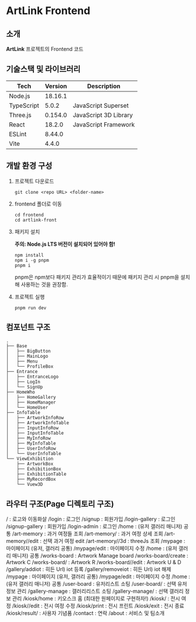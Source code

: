 # ArtLink Frontend

<!-- 필수 항목 -->

## 소개

**ArtLink** 프로젝트의 Frontend 코드

<!-- 필수 항목 -->

## 기술스택 및 라이브러리

| Tech       | Version | Description           |
| ---------- | ------- | --------------------- |
| Node.js    | 18.16.1 |                       |
| TypeScript | 5.0.2   | JavaScript Superset   |
| Three.js   | 0.154.0 | JavaScript 3D Library |
| React      | 18.2.0  | JavaScript Framework  |
| ESLint     | 8.44.0  |                       |
| Vite       | 4.4.0   |                       |

<!-- 필수 항목 -->

## 개발 환경 구성

1. 프로젝트 다운로드

   ```
   git clone <repo URL> <folder-name>
   ```

2. frontend 폴더로 이동

   ```
   cd frontend
   cd artlink-front
   ```

3. 패키지 설치

   **주의: Node.js LTS 버전이 설치되어 있어야 함!**

   ```
   npm install
   npm i -g pnpm
   pnpm i
   ```

   pnpm은 npm보다 패키지 관리가 효율적이기 때문에 패키지 관리 시 pnpm을 설치해 사용하는 것을 권장함.

4. 프로젝트 실행
   ```
   pnpm run dev
   ```

## 컴포넌트 구조

```
.
├── Base
│   ├── BigButton
│   ├── MainLogo
│   ├── Menu
│   └── ProfileBox
├── Entrance
│   ├── EntranceLogo
│   ├── LogIn
│   └── SignUp
├── HomeWho
│   ├── HomeGallery
│   ├── HomeManager
│   └── HomeUser
├── InfoTable
│   ├── ArtworkInfoRow
│   ├── ArtworkInfoTable
│   ├── InputInfoRow
│   ├── InputInfoTable
│   ├── MyInfoRow
│   ├── MyInfoTable
│   ├── UserInfoRow
│   └── UserInfoTable
└── ViewExhibition
    ├── ArtworkBox
    ├── ExhibitionBox
    ├── ExhibitionTable
    ├── MyRecordBox
    └── Vuew3D
```

<!--
# Base
## BigButton
## MainLogo
## Menu
## ProfileBox

# Entrance
## EntranceLogo
## LogIn
## SignUp

# HomeWho
## HomeGallery
## HomeManager
## HomeUser

# InfoTable
## ArtworkInfoRow
## ArtworkInfoTable
## InputInfoRow
## InputInfoTable
## MyInfoRow
## MyInfoTable
## UserInfoRow
## UserInfoTable

# ViewExhibition
## ArtworkBox
## ExhibitionBox
## ExhibitionTable
## MyRecordBox
## Vuew3D
-->

## 라우터 구조(Page 디렉토리 구조)

<Service start>
/ : 로고와 이동화살
/login : 로그인
/signup : 회원가입
/login-gallery : 로그인
/signup-gallery : 회원가입
/login-admin : 로그인

<User>
/home : (유저 갤러리 매니저) 공통 
/art-memory : 과거 여정들 조회
/art-memory/<pk> : 과거 여정 상세 조회
/art-memory/<pk>/edit : 선택 과거 여정 edit
/art-memory/<pk>/3d : threeJs 조회 
/mypage : 마이페이지 (유저, 갤러리 공통)
/mypage/edit : 마이페이지 수정

<Gallery>
/home : (유저 갤러리 매니저) 공통
/works-board : Artwork Manage board
/works-board/create : Artwork C
/works-board/<pk> : Artwork R
/works-board/<pk>/edit : Artwork U & D
/gallery/addiot : 히든 Url) iot 등록
/gallery/removeiot : 히든 Url) iot 해제
/mypage : 마이페이지 (유저, 갤러리 공통)
/mypage/edit : 마이페이지 수정

<Manager>
/home : (유저 갤러리 매니저) 공통 
/user-board : 유저리스트 소팅
/user-board/<pk> : 선택 유저 정보 관리
/gallery-manage : 갤러리리스트 소팅
/gallery-manage/<pk> : 선택 갤러리 정보 관리

<Kiosk>
/kiosk/home : 키오스크 홈 (최대한 원페이지로 구현하자!)
/kiosk/<pk> : 전시 여정
/kiosk/<pk>/edit : 전시 여정 수정
/kiosk/print : 전시 프린트
/kiosk/exit : 전시 종료
/kiosk/result/<pk> : 사용자 기념품

<Other>
/contact : 연락
/about : 서비스 및 팀소개
